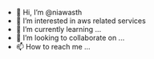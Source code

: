 - 👋 Hi, I’m @niawasth
- 👀 I’m interested in aws related services
- 🌱 I’m currently learning ...
- 💞️ I’m looking to collaborate on ...
- 📫 How to reach me ...

<!---
niawasth/niawasth is a ✨ special ✨ repository because its `README.md` (this file) appears on your GitHub profile.
You can click the Preview link to take a look at your changes.
--->
